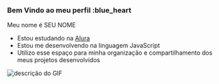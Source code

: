 ### Bem Vindo ao meu perfil :blue_heart

Meu nome é SEU NOME

- Estou estudando na [Alura](https://www.alura.com.br/)
- Estou me desenvolvendo na linguagem JavaScript
- Utilizo esse espaço para minha organização e compartilhamento dos meus projetos desenvolvidos

![descrição do GIF](https://gizmodo.uol.com.br/wp-content/blogs.dir/8/files/2021/02/nyan-cat.gif)
